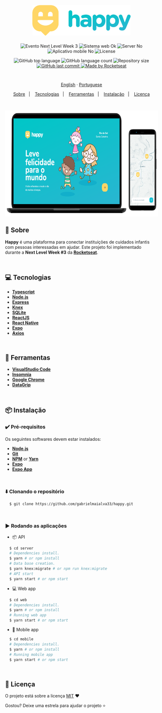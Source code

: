 <h1 align="center">
  <img src=".github/assets/images/logo.svg" height="100px" alt="Happy">
</h1>
<p align="center">
  <img src="https://img.shields.io/badge/Next%20Level%20Week-%233-00b8d3?style=for-the-badge&logo=appveyor" alt="Evento Next Level Week 3" />
  <img src="https://img.shields.io/badge/web%3F-ok-00b8d3?style=for-the-badge" alt="Sistema web Ok" />
  <img src="https://img.shields.io/badge/server%3F-no-00b8d3?style=for-the-badge" alt="Server No" />
  <img src="https://img.shields.io/badge/app mobile%3F-No-00b8d3?style=for-the-badge" alt="Aplicativo mobile No" />
  <img src="https://img.shields.io/github/license/matheusfelipeog/proffy?color=00b8d3&style=for-the-badge" alt="License" />
</p>

<p align="center">
  <img src="https://img.shields.io/github/languages/top/gabrielmaialva33/happy?style=for-the-badge&logo=appveyor" alt="GitHub top language" >
  <img src="https://img.shields.io/github/languages/count/gabrielmaialva33/happy?style=for-the-badge&logo=appveyor" alt="GitHub language count" >
  <img src="https://img.shields.io/github/repo-size/gabrielmaialva33/happy?style=for-the-badge&logo=appveyor" alt="Repository size" >
  <a href="https://github.com/gabrielmaialva33/happy/commits/master">
    <img src="https://img.shields.io/github/last-commit/gabrielmaialva33/happy?style=for-the-badge&logo=appveyor" alt="GitHub last commit" >
  <img src="https://img.shields.io/badge/made%20by-Rocketseat-15c3d6?style=for-the-badge&logo=appveyor" alt="Made by Rocketseat" >
  </a>
</p>

<br>
<p align="center">
    <a href="README.md">English</a>
    ·
    <a href="README-pt.md">Portuguese</a>
</p>

<p align="center">
  <a href="#bookmark-about">Sobre</a>&nbsp;&nbsp;&nbsp;|&nbsp;&nbsp;&nbsp;
  <a href="#computer-technologies">Tecnologias</a>&nbsp;&nbsp;&nbsp;|&nbsp;&nbsp;&nbsp;
  <a href="#wrench-tools">Ferramentas</a>&nbsp;&nbsp;&nbsp;|&nbsp;&nbsp;&nbsp;
  <a href="#package-installation">Instalação</a>&nbsp;&nbsp;&nbsp;|&nbsp;&nbsp;&nbsp;
  <a href="#memo-license">Licença</a>
</p>
</strong>
<br>

<p align="center">
    <img alt="Screens" src=".github/assets/images/happy-screens.png" height="350px" />
</p>

## :bookmark: Sobre

**Happy** é uma plataforma para conectar instituições de cuidados infantis com pessoas interessadas em ajudar. Este projeto foi implementado durante a **Next Level Week #3** da **[Rocketseat](https://rocketseat.com.br/)**.

<br>

## :computer: Tecnologias

-  **[Typescript](https://www.typescriptlang.org/)**
-  **[Node.js](https://nodejs.org/)**
-  **[Express](https://expressjs.com/)**
-  **[Knex](http://knexjs.org/)**
-  **[SQLite](https://www.sqlite.org/)**
-  **[ReactJS](https://reactjs.org/)**
-  **[React Native](http://facebook.github.io/react-native/)**
-  **[Expo](https://expo.io/)**
-  **[Axios](https://github.com/axios/axios)**

<br>

## :wrench: Ferramentas

- **[VisualStudio Code](https://code.visualstudio.com/)**
- **[Insomnia](https://insomnia.rest/)**
- **[Google Chrome](https://www.google.com/chrome/)**
- **[DataGrip](https://www.jetbrains.com/pt-br/datagrip/)**

<br>

## :package: Instalação

### :heavy_check_mark: **Pré-requisitos**

Os seguintes softwares devem estar instalados:
  
  - **[Node.js](https://nodejs.org/en/)**
  - **[Git](https://git-scm.com/)**
  - **[NPM](https://www.npmjs.com/)** or **[Yarn](https://yarnpkg.com/)**
  - **[Expo](https://expo.io/)** 
  - **[Expo App](https://play.google.com/store/apps/details?id=host.exp.exponent)**

<br>
  
### :arrow_down: **Clonando o repositório**

```sh
  $ git clone https://github.com/gabrielmaialva33/happy.git
```

<br>

### :arrow_forward:	**Rodando as aplicações**

- :package: API

```sh
  $ cd server
  # Dependencies install.
  $ yarn # or npm install
  # Data base creation.
  $ yarn knex:migrate # or npm run knex:migrate
  # API start
  $ yarn start # or npm start
```

- :computer: Web app

```sh
  $ cd web
  # Dependencies install.
  $ yarn # or npm install
  # Running web app
  $ yarn start # or npm start
```

- :iphone: Mobile app

```sh
  $ cd mobile
  # Dependencies install.
  $ yarn # or npm install
  # Running mobile app
  $ yarn start # or npm start
```

<br>

## :memo: Licença

O projeto está sobre a licença [MIT](./LICENSE) ❤️ 

Gostou? Deixe uma estrela para ajudar o projeto ⭐


